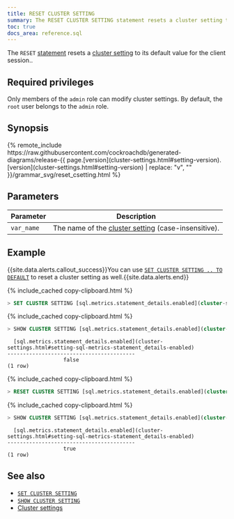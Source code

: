 ```yaml
---
title: RESET CLUSTER SETTING
summary: The RESET CLUSTER SETTING statement resets a cluster setting to its default value for the client session.
toc: true
docs_area: reference.sql
---
```


The `RESET` [statement](sql-statements.html) resets a [cluster setting](set-cluster-setting.html) to its default value for the client session..


## Required privileges

Only members of the `admin` role can modify cluster settings. By default, the `root` user belongs to the `admin` role.

## Synopsis

<div>
{% remote_include https://raw.githubusercontent.com/cockroachdb/generated-diagrams/release-{{ page.[version](cluster-settings.html#setting-version).[version](cluster-settings.html#setting-version) | replace: "v", "" }}/grammar_svg/reset_csetting.html %}
</div>

## Parameters

 Parameter | Description
-----------|-------------
 `var_name` | The name of the [cluster setting](cluster-settings.html) (case-insensitive).

## Example

{{site.data.alerts.callout_success}}You can use <a href="set-cluster-setting.html"><code>SET CLUSTER SETTING .. TO DEFAULT</code></a> to reset a cluster setting as well.{{site.data.alerts.end}}

{% include_cached copy-clipboard.html %}
~~~ sql
> SET CLUSTER SETTING [sql.metrics.statement_details.enabled](cluster-settings.html#setting-sql-metrics-statement_details-enabled) = false;
~~~

{% include_cached copy-clipboard.html %}
~~~ sql
> SHOW CLUSTER SETTING [sql.metrics.statement_details.enabled](cluster-settings.html#setting-sql-metrics-statement_details-enabled);
~~~

~~~
  [sql.metrics.statement_details.enabled](cluster-settings.html#setting-sql-metrics-statement_details-enabled)
-----------------------------------------
                  false
(1 row)
~~~

{% include_cached copy-clipboard.html %}
~~~ sql
> RESET CLUSTER SETTING [sql.metrics.statement_details.enabled](cluster-settings.html#setting-sql-metrics-statement_details-enabled);
~~~

{% include_cached copy-clipboard.html %}
~~~ sql
> SHOW CLUSTER SETTING [sql.metrics.statement_details.enabled](cluster-settings.html#setting-sql-metrics-statement_details-enabled);
~~~

~~~
  [sql.metrics.statement_details.enabled](cluster-settings.html#setting-sql-metrics-statement_details-enabled)
-----------------------------------------
                  true
(1 row)
~~~

## See also

- [`SET CLUSTER SETTING`](set-cluster-setting.html)
- [`SHOW CLUSTER SETTING`](show-cluster-setting.html)
- [Cluster settings](cluster-settings.html)
